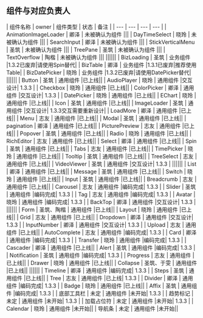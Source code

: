 ## 组件与对应负责人

|         组件名称            |    owner   |  组件类型     |   状态   |   备注  |
|            ---             |    ---    |    ---      |    ---    |
|    AnimationImageLoader    |    卿泽    | 未被确认为组件 |||
|    DayTimeSelect           |    晓玲    | 未被确认为组件 |||
|    SearchInput             |    卿泽    | 未被确认为组件 |||
|    StickVerticalMenu       |    圣筑    | 未被确认为组件 |||
|    TreePane                |    圣筑    | 未被确认为组件 |||
|    TextOverflow            |    陶楷    | 未被确认为组件 |||
||||||
|    BizLoading              |    圣筑    | 业务组件 |1.3.2已废弃|请使用Spin替代|
|    BizTable                |    卿泽    | 业务组件 |1.3.1已废弃|推荐使用Table|
|    BizDatePicker           |    晓玲    | 业务组件 |1.3.2已废弃|请使用DatePicker替代|
||||||
|    Button                  |    圣筑    | 通用组件 |已上线||
|    AudioPlayer             |    晓玲    | 通用组件 |交互设计| 1.3.3 |
|    Checkbox                |    晓玲    | 通用组件 |已上线||
|    ColorPicker             |    卿泽    | 通用组件 |交互设计| 1.3.3 |
|    DatePicker              |    晓玲    | 通用组件 |已上线||
|    EChart                  |    晓玲    | 通用组件 |已上线||
|    Icon                    |    圣筑    | 通用组件 |已上线||
|    ImageLoader             |    圣筑    | 通用组件 |交互设计| 1.3.3交互需要重新设计|
|    LoadMore                |    卿泽    | 通用组件 |已上线||
|    Menu                    |    志友    | 通用组件 |已上线||
|    Modal                   |    圣筑    | 通用组件 |已上线||
|    pagination              |    卿泽    | 通用组件 |已上线||
|    PicturePreview          |    志友    | 通用组件 |已上线||
|    Popover                 |    圣筑    | 通用组件 |已上线||
|    Radio                   |    晓玲    | 通用组件 |已上线||
|    RichEditor              |    志友    | 通用组件 |已上线||
|    Select                  |    卿泽    | 通用组件 |已上线||
|    Spin                    |    圣筑    | 通用组件 |已上线||
|    Tabs                    |    志友    | 通用组件 |已上线||
|    TimePicker              |    晓玲    | 通用组件 |已上线||
|    Tooltip                 |    圣筑    | 通用组件 |已上线||
|    TreeSelect              |    志友    | 通用组件 |已上线||
|    VideoViewer             |    圣筑    | 通用组件 |交互设计| 1.3.3 |
||||||
|    List                    |    卿泽    | 通用组件 |已上线||
|    Message                 |    圣筑    | 通用组件 |已上线||
|    Switch                  |    晓玲    | 通用组件 |已上线||
|    Input                   |    圣筑    | 通用组件 |已上线||
|    Breadcrumb              |    志友    | 通用组件 |已上线||
|    Carousel                |    志友    | 通用组件 |编码完成| 1.3.3 |
|    Slider                  |    圣筑    | 通用组件 |编码完成| 1.3.3 |
|    Tag                     |    志友    | 通用组件 |编码完成| 1.3.3 |
|    Avatar                  |    晓玲    | 通用组件 |编码完成| 1.3.3 |
|    BackTop                 |    卿泽    | 通用组件 |交互设计| 1.3.3 |
||||||
|    Form                    |  圣筑、陶楷 | 通用组件 |已上线||
|    Layout                  |    晓玲    | 通用组件 |已上线||
|    Grid                    |    志友    | 通用组件 |已上线||
|    Dropdown                |    卿泽    | 通用组件 |交互设计| 1.3.3 |
|    InputNumber             |    卿泽    | 通用组件 |交互设计| 1.3.3 |
|    Upload                  |    志友    | 通用组件 |已上线||
|    AutoComplete            |    志友    | 通用组件 |编码完成| 1.3.3 |
|    Card                    |    卿泽    | 通用组件 |编码完成| 1.3.3 |
|    Transfer                |    晓玲    | 通用组件 |编码完成| 1.3.3 |
|    Cascader                |    卿泽    | 通用组件 |已上线||
|    Alert                   |    圣筑    | 通用组件 |编码完成| 1.3.3 |
|    Notification            |    圣筑    | 通用组件 |编码完成| 1.3.3 |
|    Progress                |    志友    | 通用组件 |已上线||
|    Drawer                  |    晓玲    | 通用组件 |已上线||
|    Collapse                |  圣筑、于雯 | 通用组件 |已上线||
||||||
|    Timeline                |    卿泽    | 通用组件 |编码完成| 1.3.3 |
|    Steps                   |    圣筑    | 通用组件 |已上线||
|    Tree                    |    志友    | 通用组件 |已上线| 1.3.3 |
|    Divider                 |    卿泽    | 通用组件 |编码完成| 1.3.3 |
|    Badge                   |    晓玲    | 通用组件 |已上线||
|    Affix                   |    圣筑    | 通用组件 |编码完成| 1.3.3 |
|    底部工具栏               |    未定    | 通用组件 |未开始| 1.3.3 |
|    趋势标记                 |    未定    | 通用组件 |未开始| 1.3.3 |
|    加载占位符                |    未定    | 通用组件 |未开始| 1.3.3 |
|    Calendar                |    晓玲    | 通用组件 |未开始||
|    导航条                   |    未定    | 通用组件 |未开始||


